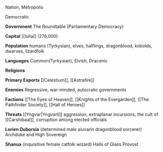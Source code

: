 Nation, Metropolis

Democratic

**Government** The Roundtable (Parliamentary Democracy)

**Capital** [[Iulia]] (276,000)

**Population** humans (Tyrkysian), elves, halflings, dragonblood, kobolds, dwarves, lizardfolk

**Languages** Common(Tyrkysian), Elvish, Draconic

**Religions**

**Primary Exports** [[Celestium]], [[Astrafire]]

**Enemies** Regressive, war-minded, autocratic governments

**Factions** [[The Eyes of Heaven]], [[Knights of the Evergarden]], [[The Pathfinder Society]], [[Hall of Heroes]]

**Threats** [[Yngvar|Yngvarli]] aggression, extraplanar incursions, the cult of [[Carshibaal]], corruption among elected officials

**Lorien Duborsia** (determined male aiuvarin dragonblood sorcerer) Archduke and High Sovereign

**Shanua** (inquisitive female catfolk wizard) Halls of Glass Provost
